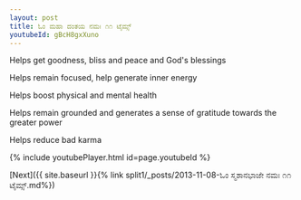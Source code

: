 ```yaml
---
layout: post
title: ಓಂ ಮಹಾ ದಂತಯ ನಮಃ ೧೧ ಟೈಮ್ಸ್
youtubeId: gBcH8gxXuno
---
```

 
 
Helps get goodness, bliss and peace and God's blessings
 
Helps remain focused, help generate inner energy 
 
Helps boost physical and mental health 
 
Helps remain grounded and generates a sense of gratitude towards the greater power 
 
Helps reduce bad karma
 
 
 
 


{% include youtubePlayer.html id=page.youtubeId %}
 
[Next]({{ site.baseurl }}{% link  split1/_posts/2013-11-08-ಓಂ ಸ್ಮಶಾನಭಾಜೇ ನಮಃ ೧೧ ಟೈಮ್ಸ್.md%})
 
